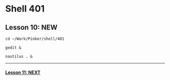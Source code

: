# Shell 401
## Lesson 10: NEW

`cd ~/Work/Pinker/shell/401`

`gedit &`

`nautilus . &`
___



#### [Lesson 11: NEXT](https://github.com/inkVerb/pinker/blob/master/401-shell/Lesson-11.md)

